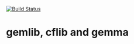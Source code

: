 [![Build Status](https://travis-ci.org/freemint/lib.svg?branch=master)](https://travis-ci.org/freemint/lib)

# gemlib, cflib and gemma
